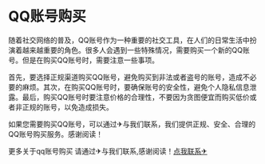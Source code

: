 # QQ账号购买

随着社交网络的普及，QQ账号作为一种重要的社交工具，在人们的日常生活中扮演着越来越重要的角色。很多人会遇到一些特殊情况，需要购买一个新的QQ账号。但是在购买QQ账号时，需要注意一些事项。

首先，要选择正规渠道购买QQ账号，避免购买到非法或者盗号的账号，造成不必要的麻烦。其次，在购买QQ账号时，要确保账号的安全性，避免个人隐私信息泄露。最后，购买QQ账号时要注意价格的合理性，不要因为贪图便宜而购买低价或者非正规的账号，以免造成损失。

如果您需要购买QQ账号，可以通过✈与我们联系，我们提供正规、安全、合理的QQ账号购买服务。感谢阅读！

更多关于qq账号购买 请通过✈与我们联系,感谢阅读！[点我联系✈](https://cn.G208.com)